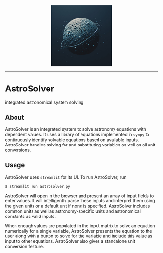<p align="center"><img src="https://github.com/nathanbronson/AstroSolver/blob/main/logo.jpg?raw=true" alt="logo" width="200"/></p>

_____
# AstroSolver
integrated astronomical system solving

## About
AstroSolver is an integrated system to solve astronomy equations with dependent values. It uses a library of equations implemented in `sympy` to continuously identify solvable equations based on available inputs. AstroSolver handles solving for and substituting variables as well as all unit conversions.

## Usage
AstroSolver uses `streamlit` for its UI. To run AstroSolver, run
```
$ streamlit run astrosolver.py
```
AstroSolver will open in the browser and present an array of input fields to enter values. It will intelligently parse these inputs and interpret them using the given units or a default unit if none is specified. AstroSolver includes common units as well as astronomy-specific units and astronomical constants as valid inputs.

When enough values are populated in the input matrix to solve an equation numerically for a single variable, AstroSolver presents the equation to the user along with a button to solve for the variable and include this value as input to other equations. AstroSolver also gives a standalone unit conversion feature.